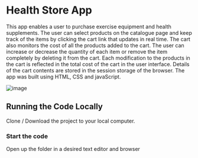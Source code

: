 # Health Store App

This app enables a user to purchase exercise equipment and health supplements. The user can select products on the catalogue page and keep track of the items by clicking the cart link that updates in real time. The cart also monitors the cost of all the products added to the cart. The user can increase or decrease the quantity of each item or remove the item completely by deleting it from the cart. Each modification to the products in the cart is reflected in the total cost of the cart in the user interface. Details of the cart contents are stored in the session storage of the browser. The app was built using HTML, CSS and javaScript.

![image](https://github.com/johnnyd81/health-shop/assets/95863021/6899dc5f-3cae-47fb-b629-c405b660c7a2)


## Running the Code Locally

Clone / Download the project to your local computer.

### Start the code

Open up the folder in a desired text editor and browser 

